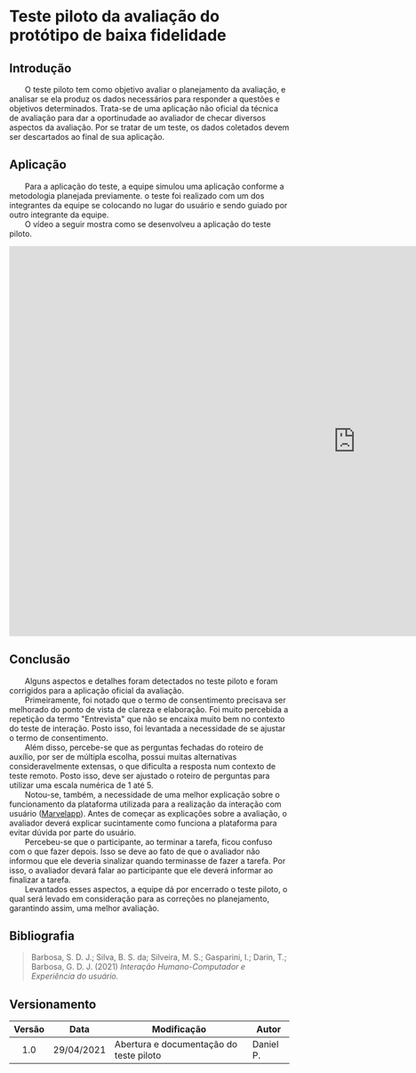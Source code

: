 # Teste piloto da avaliação do protótipo de baixa fidelidade

## Introdução 
&emsp;&emsp;O teste piloto tem como objetivo avaliar o planejamento da avaliação, e analisar se ela produz os dados necessários para responder a questões e objetivos determinados. Trata-se de uma aplicação não oficial da técnica de avaliação para dar a oportinudade ao avaliador de checar diversos aspectos da avaliação. Por se tratar de um teste, os dados coletados devem ser descartados ao final de sua aplicação.

## Aplicação
&emsp;&emsp;Para a aplicação do teste, a equipe simulou uma aplicação conforme a metodologia planejada previamente. o teste foi realizado com um dos integrantes da equipe se colocando no lugar do usuário e sendo guiado por outro integrante da equipe.<br>
&emsp;&emsp;O vídeo a seguir mostra como se desenvolveu a aplicação do teste piloto.<br>
<iframe width="1246" height="701" src="https://www.youtube.com/embed/vEMQUYVpMNI" title="YouTube video player" frameborder="0" allow="accelerometer; autoplay; clipboard-write; encrypted-media; gyroscope; picture-in-picture" allowfullscreen></iframe>

## Conclusão
&emsp;&emsp;Alguns aspectos e detalhes foram detectados no teste piloto e foram corrigidos para a aplicação oficial da avaliação.<br> 
&emsp;&emsp;Primeiramente, foi notado que o termo de consentimento precisava ser melhorado do ponto de vista de clareza e elaboração. Foi muito percebida a repetição da termo "Entrevista" que não se encaixa muito bem no contexto do teste de interação. Posto isso, foi levantada a necessidade de se ajustar o termo de consentimento.<br>
&emsp;&emsp;Além disso, percebe-se que as perguntas fechadas do roteiro de auxílio, por ser de múltipla escolha, possui muitas alternativas consideravelmente extensas, o que dificulta a resposta num contexto de teste remoto. Posto isso, deve ser ajustado o roteiro de perguntas para utilizar uma escala numérica de 1 até 5.<br>
&emsp;&emsp;Notou-se, também, a necessidade de uma melhor explicação sobre o funcionamento da plataforma utilizada para a realização da interação com usuário ([Marvelapp](https://marvelapp.com/)). Antes de começar as explicações sobre a avaliação, o avaliador deverá explicar sucintamente como funciona a plataforma para evitar dúvida por parte do usuário.<br>
&emsp;&emsp;Percebeu-se que o participante, ao terminar a tarefa, ficou confuso com o que fazer depois. Isso se deve ao fato de que o avaliador não informou que ele deveria sinalizar quando terminasse de fazer a tarefa. Por isso, o avaliador devará falar ao participante que ele deverá informar ao finalizar a tarefa.<br>
&emsp;&emsp;Levantados esses aspectos, a equipe dá por encerrado o teste piloto, o qual será levado em consideração para as correções no planejamento, garantindo assim, uma melhor avaliação.

## Bibliografia
> Barbosa, S. D. J.; Silva, B. S. da; Silveira, M. S.; Gasparini, I.; Darin, T.; Barbosa, G. D. J. (2021) *Interação Humano-Computador e Experiência do usuário.*

## Versionamento
|Versão|Data|Modificação|Autor|
|:-:|--|--|--|
|1.0|29/04/2021|Abertura e documentação do teste piloto|Daniel P.|